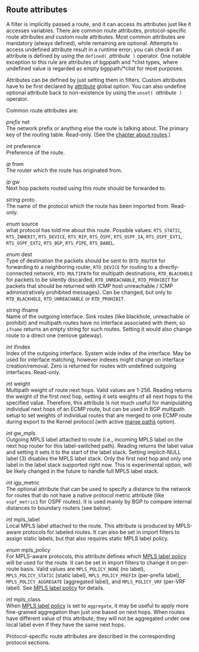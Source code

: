 ## Route attributes

A filter is implicitly passed a route, and it can access its attributes just
like it accesses variables. There are common route attributes, protocol-specific
route attributes and custom route attributes. Most common attributes are
mandatory (always defined), while remaining are optional.  Attempts to access
undefined attribute result in a runtime error; you can check if an attribute is
defined by using the `defined( `*attribute*` )` operator. One notable
exception to this rule are attributes of bgppath and \*clist types, where
undefined value is regarded as empty bgppath/\*clist for most purposes.

Attributes can be defined by just setting them in filters. Custom attributes
have to be first declared by [attribute](#opt-attribute) global
option. You can also undefine optional attribute back to non-existence by using
the `unset( `*attribute*` )` operator.

Common route attributes are:

<span id="rta-net" class="code">*prefix* net</span>  
The network prefix or anything else the route is talking about. The
    primary key of the routing table. Read-only. (See the [chapter about
routes](#routes).)

<span id="rta-preference" class="code">*int* preference</span>  
Preference of the route.

<span id="rta-from" class="code">*ip* from</span>  
The router which the route has originated from.

<span id="rta-gw" class="code">*ip* gw</span>  
Next hop packets routed using this route should be forwarded to.

<span id="rta-proto" class="code">*string* proto</span>  
The name of the protocol which the route has been imported from.
    Read-only.

<span id="rta-source" class="code">*enum* source</span>  
what protocol has told me about this route. Possible values:
    `RTS_STATIC`, `RTS_INHERIT`, `RTS_DEVICE`,
    `RTS_RIP`, `RTS_OSPF`, `RTS_OSPF_IA`, `RTS_OSPF_EXT1`,
    `RTS_OSPF_EXT2`, `RTS_BGP`, `RTS_PIPE`, `RTS_BABEL`.

<span id="rta-dest" class="code">*enum* dest</span>  
Type of destination the packets should be sent to
    (`RTD_ROUTER` for forwarding to a neighboring router,
    `RTD_DEVICE` for routing to a directly-connected network,
    `RTD_MULTIPATH` for multipath destinations,
    `RTD_BLACKHOLE` for packets to be silently discarded,
    `RTD_UNREACHABLE`, `RTD_PROHIBIT` for packets that should be
    returned with ICMP host unreachable / ICMP administratively prohibited
    messages). Can be changed, but only to `RTD_BLACKHOLE`,
    `RTD_UNREACHABLE` or `RTD_PROHIBIT`.

<span id="rta-ifname" class="code">*string* ifname</span>  
Name of the outgoing interface. Sink routes (like blackhole, unreachable
    or prohibit) and multipath routes have no interface associated with
    them, so `ifname` returns an empty string for such routes. Setting it
    would also change route to a direct one (remove gateway).

<span id="rta-ifindex" class="code">*int* ifindex</span>  
Index of the outgoing interface. System wide index of the interface. May
    be used for interface matching, however indexes might change on interface
    creation/removal. Zero is returned for routes with undefined outgoing
    interfaces. Read-only.

<span id="rta-weight" class="code">*int* weight</span>  
Multipath weight of route next hops. Valid values are 1-256. Reading
    returns the weight of the first next hop, setting it sets weights of all
    next hops to the specified value. Therefore, this attribute is not much
    useful for manipulating individual next hops of an ECMP route, but can
    be used in BGP multipath setup to set weights of individual routes that
    are merged to one ECMP route during export to the Kernel protocol
    (with active [marge paths](#krt-merge-paths) option).

<span id="rta-gw-mpls" class="code">*int* gw_mpls</span>  
Outgoing MPLS label attached to route (i.e., incoming MPLS label on the
    next hop router for this label-switched path). Reading returns the label
    value and setting it sets it to the start of the label stack. Setting
    implicit-NULL label (3) disables the MPLS label stack. Only the first
    next hop and only one label in the label stack supported right now. This
    is experimental option, will be likely changed in the future to handle
    full MPLS label stack.

<span id="rta-igp-metric" class="code">*int* igp_metric</span>  
The optional attribute that can be used to specify a distance to the
    network for routes that do not have a native protocol metric attribute
    (like `ospf_metric1` for OSPF routes). It is used mainly by BGP to
    compare internal distances to boundary routers (see below).

<span id="rta-mpls-label" class="code">*int* mpls_label</span>  
Local MPLS label attached to the route. This attribute is produced by
    MPLS-aware protocols for labeled routes. It can also be set in import
    filters to assign static labels, but that also requires static MPLS
    label policy.

<span id="rta-mpls-policy" class="code">*enum* mpls_policy</span>  
For MPLS-aware protocols, this attribute defines which
    [MPLS label policy](#mpls-channel-label-policy) will be
    used for the route. It can be set in import filters to change it on
    per-route basis. Valid values are `MPLS_POLICY_NONE` (no label),
    `MPLS_POLICY_STATIC` (static label), `MPLS_POLICY_PREFIX`
    (per-prefix label), `MPLS_POLICY_AGGREGATE` (aggregated label),
    and `MPLS_POLICY_VRF` (per-VRF label). See [MPLS label
policy](#mpls-channel-label-policy) for details.

<span id="rta-mpls-class" class="code">*int* mpls_class</span>  
When [MPLS label policy](#mpls-channel-label-policy) is
    set to `aggregate`, it may be useful to apply more fine-grained
    aggregation than just one based on next hops. When routes have different
    value of this attribute, they will not be aggregated under one local
    label even if they have the same next hops.

Protocol-specific route attributes are described in the corresponding
protocol sections.
